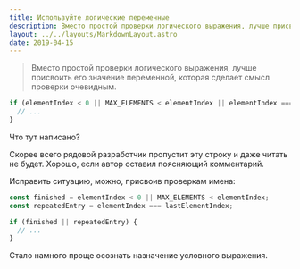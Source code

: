 ```yaml
---
title: Используйте логические переменные
description: Вместо простой проверки логического выражения, лучше присвоить его значение переменной, которая сделает смысл проверки очевидным.
layout: ../../layouts/MarkdownLayout.astro
date: 2019-04-15
---
```


> Вместо простой проверки логического выражения, лучше присвоить его значение переменной, которая сделает смысл проверки очевидным.

```js
if (elementIndex < 0 || MAX_ELEMENTS < elementIndex || elementIndex === lastElementIndex) {
  // ...
}
```

Что тут написано?

Скорее всего рядовой разработчик пропустит эту строку и даже читать не будет.
Хорошо, если автор оставил поясняющий комментарий.

Исправить ситуацию, можно, присвоив проверкам имена:

```js
const finished = elementIndex < 0 || MAX_ELEMENTS < elementIndex;
const repeatedEntry = elementIndex === lastElementIndex;

if (finished || repeatedEntry) {
  // ...
}
```

Стало намного проще осознать назначение условного выражения.
